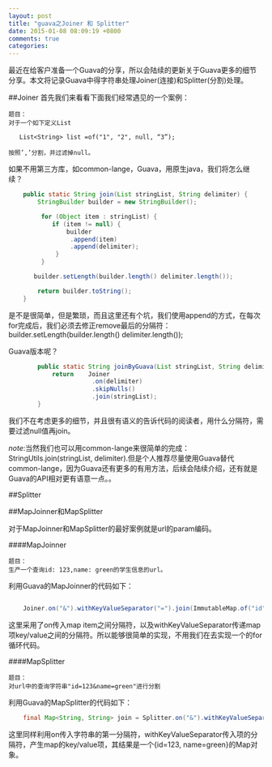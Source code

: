 ```yaml
---
layout: post
title: "guava之Joiner 和 Splitter"
date: 2015-01-08 08:09:19 +0800
comments: true
categories: 
---
```

最近在给客户准备一个Guava的分享，所以会陆续的更新关于Guava更多的细节分享。本文将记录Guava中得字符串处理Joiner(连接)和Splitter(分割)处理。

##Joiner
首先我们来看看下面我们经常遇见的一个案例：

	题目：
	对于一个如下定义List

	   List<String> list =of("1", "2", null, “3”);

	按照’,’分割，并过滤掉null。

如果不用第三方库，如common-lange，Guava，用原生java，我们将怎么继续？

```java
	public static String join(List stringList, String delimiter) {    
	    StringBuilder builder = new StringBuilder();

	     for (Object item : stringList) { 
	        if (item != null) { 
	            builder
	             .append(item)
	             .append(delimiter); 
	         }
         }     

       builder.setLength(builder.length() delimiter.length());

	    return builder.toString(); 
	}
```

是不是很简单，但是繁琐，而且这里还有个坑，我们使用append的方式，在每次for完成后，我们必须去修正remove最后的分隔符：builder.setLength(builder.length() delimiter.length());

Guava版本呢？

```java
		public static String joinByGuava(List stringList, String delimiter) { 
		    return    Joiner
					   .on(delimiter)
					   .skipNulls()
					   .join(stringList);
		}
```

我们不在考虑更多的细节，并且很有语义的告诉代码的阅读者，用什么分隔符，需要过滤null值再join。

*note*:当然我们也可以用common-lange来很简单的完成：StringUtils.join(stringList, delimiter).但是个人推荐尽量使用Guava替代common-lange，因为Guava还有更多的有用方法，后续会陆续介绍，还有就是Guava的API相对更有语意一点。。

##Splitter


##MapJoinner和MapSplitter

对于MapJoinner和MapSplitter的最好案例就是url的param编码。

####MapJoinner

 	题目：
	生产一个查询id: 123,name: green的学生信息的url。

利用Guava的MapJoinner的代码如下：


```java

	Joiner.on("&").withKeyValueSeparator("=").join(ImmutableMap.of("id", "123", "name", "green"));

```

这里采用了on传入map item之间分隔符，以及withKeyValueSeparator传递map项key/value之间的分隔符。所以能够很简单的实现，不用我们在去实现一个的for循环代码。

####MapSplitter

    题目：
	对url中的查询字符串"id=123&name=green"进行分割

利用Guava的MapSplitter的代码如下：

```java
	final Map<String, String> join = Splitter.on("&").withKeyValueSeparator("=").split("id=123&name=green");
```

这里同样利用on传入字符串的第一分隔符，withKeyValueSeparator传入项的分隔符，产生map的key/value项，其结果是一个{id=123, name=green}的Map对象。





